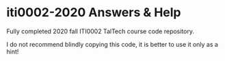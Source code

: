 # iti0002-2020 Answers & Help
Fully completed 2020 fall ITI0002 TalTech course code repository.

I do not recommend blindly copying this code, it is better to use it only as a hint!
